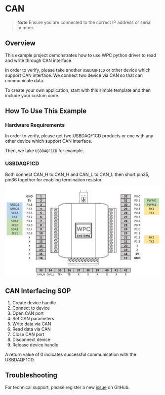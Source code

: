 # CAN
> **Note**
> Ensure you are connected to the correct IP address or serial number.

## Overview

This example project demonstrates how to use WPC python driver to read and write through CAN interface.

In order to verify, please take another `USBDAQF1CD` or other device which support CAN interface.
We connect two device via CAN so that can communicate data.

To create your own application, start with this simple template and then include your custom code.

## How To Use This Example

### Hardware Requirements

In order to verify, please get two USBDAQF1CD products or one with any other device which support CAN interface.

Then, we take `USBDAQF1CD` for example.

### USBDAQF1CD

Both connect CAN_H to CAN_H and CAN_L to CAN_L then short pin35, pin36 together for enabling termination resistor.

<img src="https://github.com/WPC-Systems-Ltd/WPC_Python_driver_release/blob/main/Reference/Pinouts/pinout-USBDAQF1CD.JPG" alt="drawing" width="600"/>

## CAN Interfacing SOP

1. Create device handle
2. Connect to device
3. Open CAN port
4. Set CAN parameters
5. Write data via CAN
6. Read data via CAN
7. Close CAN port
8. Disconnect device
7. Release device handle.

A return value of 0 indicates successful communication with the USBDAQF1CD.

## Troubleshooting

For technical support, please register a new [issue](https://github.com/WPC-Systems-Ltd/WPC_Python_driver_release/issues) on GitHub.